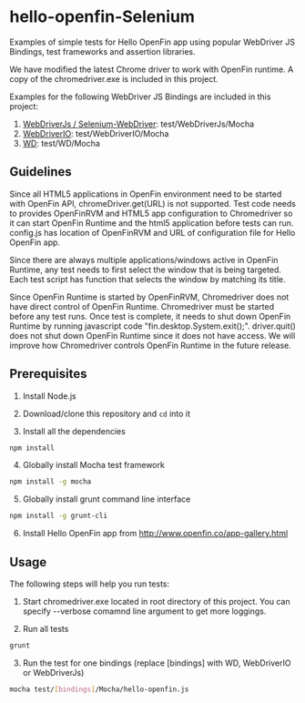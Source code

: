 hello-openfin-Selenium
===========================
Examples of simple tests for Hello OpenFin app using popular WebDriver JS Bindings, test frameworks and assertion libraries.  

We have modified the latest Chrome driver to work with OpenFin runtime.  A copy of the chromedriver.exe is included in this project.

Examples for the following WebDriver JS Bindings are included in this project:
 
1. [WebDriverJs / Selenium-WebDriver](http://www.seleniumhq.org/): test/WebDriverJs/Mocha
2. [WebDriverIO](http://webdriver.io/): test/WebDriverIO/Mocha
3. [WD](http://admc.io/wd/): test/WD/Mocha

## Guidelines

Since all HTML5 applications in OpenFin environment need to be started with OpenFin API, chromeDriver.get(URL) is not supported.  Test code needs to provides
OpenFinRVM and HTML5 app configuration to Chromedriver so it can start OpenFin Runtime and the html5 application before tests can run.  config.js
has location of OpenFinRVM and URL of configuration file for Hello OpenFin app.

Since there are always multiple applications/windows active in OpenFin Runtime, any test needs to first select the window that is being targeted.  Each test script has function that
selects the window by matching its title.

Since OpenFin Runtime is started by OpenFinRVM, Chromedriver does not have direct control of OpenFin Runtime.  Chromedriver must be started before any test runs.
Once test is complete, it needs to shut down OpenFin Runtime by running javascript code "fin.desktop.System.exit();".  driver.quit() does not shut down OpenFin Runtime since
it does not have access.   We will improve how Chromedriver controls OpenFin Runtime in the future release.

## Prerequisites

1. Install Node.js

2. Download/clone this repository and `cd` into it

3. Install all the dependencies    
 ```bash
 npm install
 ```
 
4. Globally install Mocha test framework
 ```bash
 npm install -g mocha
 ```

5. Globally install grunt command line interface
 ```bash
 npm install -g grunt-cli
 ```

6. Install Hello OpenFin app from http://www.openfin.co/app-gallery.html

## Usage

The following steps will help you run tests:

1. Start chromedriver.exe located in root directory of this project.  You can specify --verbose comamnd line argument to get more loggings.

2. Run all tests
 ```bash
 grunt
 ```
  
3. Run the test for one bindings (replace [bindings] with WD, WebDriverIO or WebDriverJs)
 ```bash
 mocha test/[bindings]/Mocha/hello-openfin.js
 ```

